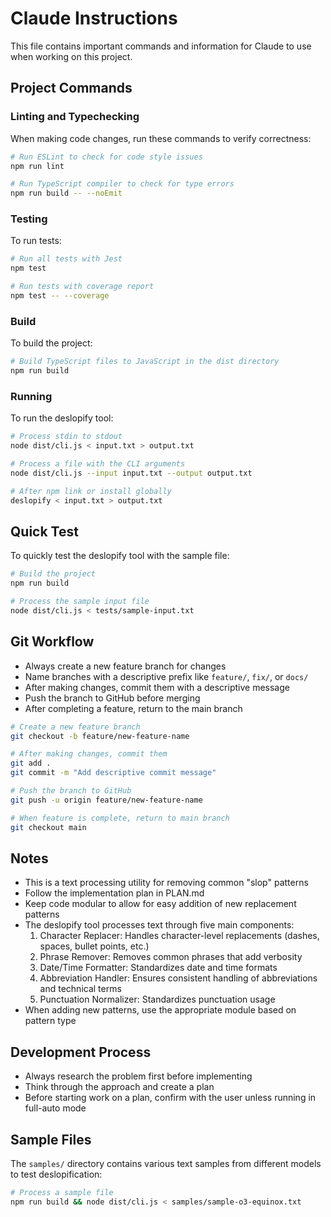 # Claude Instructions

This file contains important commands and information for Claude to use when working on this project.

## Project Commands

### Linting and Typechecking
When making code changes, run these commands to verify correctness:

```bash
# Run ESLint to check for code style issues
npm run lint

# Run TypeScript compiler to check for type errors
npm run build -- --noEmit
```

### Testing
To run tests:

```bash
# Run all tests with Jest
npm test

# Run tests with coverage report
npm test -- --coverage
```

### Build
To build the project:

```bash
# Build TypeScript files to JavaScript in the dist directory
npm run build
```

### Running
To run the deslopify tool:

```bash
# Process stdin to stdout
node dist/cli.js < input.txt > output.txt

# Process a file with the CLI arguments
node dist/cli.js --input input.txt --output output.txt

# After npm link or install globally
deslopify < input.txt > output.txt
```

## Quick Test
To quickly test the deslopify tool with the sample file:

```bash
# Build the project
npm run build

# Process the sample input file
node dist/cli.js < tests/sample-input.txt
```

## Git Workflow

- Always create a new feature branch for changes
- Name branches with a descriptive prefix like `feature/`, `fix/`, or `docs/`
- After making changes, commit them with a descriptive message
- Push the branch to GitHub before merging
- After completing a feature, return to the main branch

```bash
# Create a new feature branch
git checkout -b feature/new-feature-name

# After making changes, commit them
git add .
git commit -m "Add descriptive commit message"

# Push the branch to GitHub
git push -u origin feature/new-feature-name

# When feature is complete, return to main branch
git checkout main
```

## Notes

- This is a text processing utility for removing common "slop" patterns
- Follow the implementation plan in PLAN.md
- Keep code modular to allow for easy addition of new replacement patterns
- The deslopify tool processes text through five main components:
  1. Character Replacer: Handles character-level replacements (dashes, spaces, bullet points, etc.)
  2. Phrase Remover: Removes common phrases that add verbosity
  3. Date/Time Formatter: Standardizes date and time formats
  4. Abbreviation Handler: Ensures consistent handling of abbreviations and technical terms
  5. Punctuation Normalizer: Standardizes punctuation usage
- When adding new patterns, use the appropriate module based on pattern type

## Development Process

- Always research the problem first before implementing
- Think through the approach and create a plan
- Before starting work on a plan, confirm with the user unless running in full-auto mode

## Sample Files
The `samples/` directory contains various text samples from different models to test deslopification:

```bash
# Process a sample file
npm run build && node dist/cli.js < samples/sample-o3-equinox.txt
```